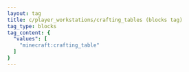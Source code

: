 ```yaml
---
layout: tag
title: c/player_workstations/crafting_tables (blocks tag)
tag_type: blocks
tag_content: {
  "values": [
    "minecraft:crafting_table"
  ]
}
---
```

